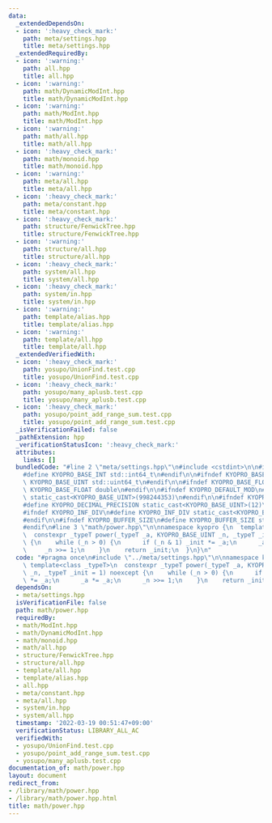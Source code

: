 ```yaml
---
data:
  _extendedDependsOn:
  - icon: ':heavy_check_mark:'
    path: meta/settings.hpp
    title: meta/settings.hpp
  _extendedRequiredBy:
  - icon: ':warning:'
    path: all.hpp
    title: all.hpp
  - icon: ':warning:'
    path: math/DynamicModInt.hpp
    title: math/DynamicModInt.hpp
  - icon: ':warning:'
    path: math/ModInt.hpp
    title: math/ModInt.hpp
  - icon: ':warning:'
    path: math/all.hpp
    title: math/all.hpp
  - icon: ':heavy_check_mark:'
    path: math/monoid.hpp
    title: math/monoid.hpp
  - icon: ':warning:'
    path: meta/all.hpp
    title: meta/all.hpp
  - icon: ':heavy_check_mark:'
    path: meta/constant.hpp
    title: meta/constant.hpp
  - icon: ':heavy_check_mark:'
    path: structure/FenwickTree.hpp
    title: structure/FenwickTree.hpp
  - icon: ':warning:'
    path: structure/all.hpp
    title: structure/all.hpp
  - icon: ':heavy_check_mark:'
    path: system/all.hpp
    title: system/all.hpp
  - icon: ':heavy_check_mark:'
    path: system/in.hpp
    title: system/in.hpp
  - icon: ':warning:'
    path: template/alias.hpp
    title: template/alias.hpp
  - icon: ':warning:'
    path: template/all.hpp
    title: template/all.hpp
  _extendedVerifiedWith:
  - icon: ':heavy_check_mark:'
    path: yosupo/UnionFind.test.cpp
    title: yosupo/UnionFind.test.cpp
  - icon: ':heavy_check_mark:'
    path: yosupo/many_aplusb.test.cpp
    title: yosupo/many_aplusb.test.cpp
  - icon: ':heavy_check_mark:'
    path: yosupo/point_add_range_sum.test.cpp
    title: yosupo/point_add_range_sum.test.cpp
  _isVerificationFailed: false
  _pathExtension: hpp
  _verificationStatusIcon: ':heavy_check_mark:'
  attributes:
    links: []
  bundledCode: "#line 2 \"meta/settings.hpp\"\n#include <cstdint>\n\n#ifndef KYOPRO_BASE_INT\n\
    #define KYOPRO_BASE_INT std::int64_t\n#endif\n\n#ifndef KYOPRO_BASE_UINT\n#define\
    \ KYOPRO_BASE_UINT std::uint64_t\n#endif\n\n#ifndef KYOPRO_BASE_FLOAT\n#define\
    \ KYOPRO_BASE_FLOAT double\n#endif\n\n#ifndef KYOPRO_DEFAULT_MOD\n#define KYOPRO_DEFAULT_MOD\
    \ static_cast<KYOPRO_BASE_UINT>(998244353)\n#endif\n\n#ifndef KYOPRO_DECIMAL_PRECISION\n\
    #define KYOPRO_DECIMAL_PRECISION static_cast<KYOPRO_BASE_UINT>(12)\n#endif\n\n\
    #ifndef KYOPRO_INF_DIV\n#define KYOPRO_INF_DIV static_cast<KYOPRO_BASE_UINT>(3)\n\
    #endif\n\n#ifndef KYOPRO_BUFFER_SIZE\n#define KYOPRO_BUFFER_SIZE static_cast<KYOPRO_BASE_UINT>(2048)\n\
    #endif\n#line 3 \"math/power.hpp\"\n\nnamespace kyopro {\n  template<class _typeT>\n\
    \  constexpr _typeT power(_typeT _a, KYOPRO_BASE_UINT _n, _typeT _init = 1) noexcept\
    \ {\n    while (_n > 0) {\n      if (_n & 1) _init *= _a;\n      _a *= _a;\n \
    \     _n >>= 1;\n    }\n    return _init;\n  }\n}\n"
  code: "#pragma once\n#include \"../meta/settings.hpp\"\n\nnamespace kyopro {\n \
    \ template<class _typeT>\n  constexpr _typeT power(_typeT _a, KYOPRO_BASE_UINT\
    \ _n, _typeT _init = 1) noexcept {\n    while (_n > 0) {\n      if (_n & 1) _init\
    \ *= _a;\n      _a *= _a;\n      _n >>= 1;\n    }\n    return _init;\n  }\n}"
  dependsOn:
  - meta/settings.hpp
  isVerificationFile: false
  path: math/power.hpp
  requiredBy:
  - math/ModInt.hpp
  - math/DynamicModInt.hpp
  - math/monoid.hpp
  - math/all.hpp
  - structure/FenwickTree.hpp
  - structure/all.hpp
  - template/all.hpp
  - template/alias.hpp
  - all.hpp
  - meta/constant.hpp
  - meta/all.hpp
  - system/in.hpp
  - system/all.hpp
  timestamp: '2022-03-19 00:51:47+09:00'
  verificationStatus: LIBRARY_ALL_AC
  verifiedWith:
  - yosupo/UnionFind.test.cpp
  - yosupo/point_add_range_sum.test.cpp
  - yosupo/many_aplusb.test.cpp
documentation_of: math/power.hpp
layout: document
redirect_from:
- /library/math/power.hpp
- /library/math/power.hpp.html
title: math/power.hpp
---
```

